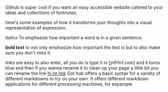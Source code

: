 Github is super cool if you want an easy accessible website catered to your ideas and collections of footnotes, 

here's some examples of how it transforms your thoughts into a visual representation of expression. 

_italics_ To emphasize how _important_ a word is in a given sentence. 

**bold text** to not only emphasize how important the text is but to also make sure you don't miss it. 

links are easy to also enter, all you do is type it in [jnfrfnf.com] and it turns blue and then if you wanna rename it to clean up your page a little bit you can rename the link [hi im link](https://hiimlink.com)
Got hub offers a basic syntax for a variety of different markdowns to try on your own. 
It offers different markdown appilcations for different processing machines, for expample
